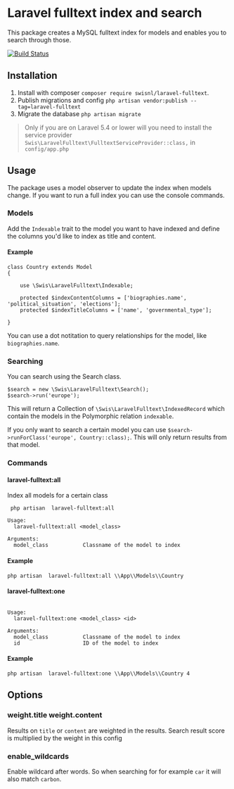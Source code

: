 # Laravel fulltext index and search

This package creates a MySQL fulltext index for models and enables you to search through those.

[![Build Status](https://travis-ci.org/swisnl/laravel-fulltext.svg?branch=master)](https://travis-ci.org/swisnl/laravel-fulltext)

## Installation

1. Install with composer ``composer require swisnl/laravel-fulltext``.
2. Publish migrations and config ``php artisan vendor:publish --tag=laravel-fulltext``
3. Migrate the database ``php artisan migrate``

> Only if you are on Laravel 5.4 or lower will you need to install the service provider ``Swis\LaravelFulltext\FulltextServiceProvider::class,`` in ``config/app.php``


## Usage

The package uses a model observer to update the index when models change. If you want to run a full index you can use the console commands.

### Models

Add the ``Indexable`` trait to the model you want to have indexed and define the columns you'd like to index as title and content.

#### Example
```
class Country extends Model
{

    use \Swis\LaravelFulltext\Indexable;

    protected $indexContentColumns = ['biographies.name', 'political_situation', 'elections'];
    protected $indexTitleColumns = ['name', 'governmental_type'];

}
```

You can use a dot notitation to query relationships for the model, like ``biographies.name``.


### Searching 

You can search using the Search class.

```
$search = new \Swis\LaravelFulltext\Search();
$search->run('europe');
```

This will return a Collection of ``\Swis\LaravelFulltext\IndexedRecord`` which contain the models in the Polymorphic relation ``indexable``.

If you only want to search a certain model you can use ``$search->runForClass('europe', Country::class);``. This will only return results from that model.


### Commands


#### laravel-fulltext:all

Index all models for a certain class
```
 php artisan  laravel-fulltext:all
 
Usage:
  laravel-fulltext:all <model_class>

Arguments:
  model_class           Classname of the model to index

```

#### Example

``php artisan  laravel-fulltext:all \\App\\Models\\Country``

#### laravel-fulltext:one

```

Usage:
  laravel-fulltext:one <model_class> <id>

Arguments:
  model_class           Classname of the model to index
  id                    ID of the model to index

```

#### Example

`` php artisan  laravel-fulltext:one \\App\\Models\\Country 4 ``


## Options

### weight.title weight.content

Results on ``title`` or ``content`` are weighted in the results. Search result score is multiplied by the weight in this config 

### enable_wildcards

Enable wildcard after words. So when searching for for example  ``car`` it will also match ``carbon``. 
